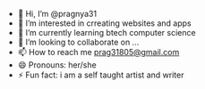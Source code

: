 - 👋 Hi, I’m @pragnya31
- 👀 I’m interested in crreating websites and apps
- 🌱 I’m currently learning btech computer science
- 💞️ I’m looking to collaborate on ...
- 📫 How to reach me prag31805@gmail.com
- 😄 Pronouns: her/she
- ⚡ Fun fact: i am a self taught artist and writer

<!---
pragnya31/pragnya31 is a ✨ special ✨ repository because its `README.md` (this file) appears on your GitHub profile.
You can click the Preview link to take a look at your changes.
--->
